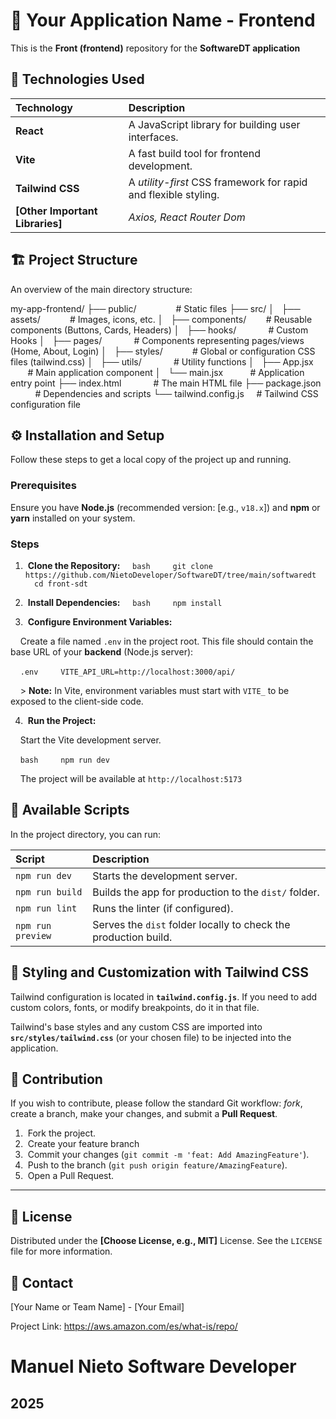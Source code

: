 # 🚀 Your Application Name - Frontend

This is the **Front (frontend)** repository for the **SoftwareDT application**

## 🌟 Technologies Used

| Technology | Description |
| :--- | :--- |
| **React** | A JavaScript library for building user interfaces. |
| **Vite** | A fast build tool for frontend development. |
| **Tailwind CSS** | A *utility-first* CSS framework for rapid and flexible styling. |
| **[Other Important Libraries]** | *Axios, React Router Dom* |

## 🏗️ Project Structure

An overview of the main directory structure:

my-app-frontend/
├── public/                \# Static files
├── src/
│   ├── assets/            \# Images, icons, etc.
│   ├── components/        \# Reusable components (Buttons, Cards, Headers)
│   ├── hooks/             \# Custom Hooks
│   ├── pages/             \# Components representing pages/views (Home, About, Login)
│   ├── styles/            \# Global or configuration CSS files (tailwind.css)
│   ├── utils/             \# Utility functions
│   ├── App.jsx            \# Main application component
│   └── main.jsx           \# Application entry point
├── index.html             \# The main HTML file
├── package.json           \# Dependencies and scripts
└── tailwind.config.js     \# Tailwind CSS configuration file

## ⚙️ Installation and Setup

Follow these steps to get a local copy of the project up and running.

### **Prerequisites**

Ensure you have **Node.js** (recommended version: [e.g., `v18.x`]) and **npm** or **yarn** installed on your system.

### **Steps**

1.  **Clone the Repository:**
    ```bash
    git clone https://github.com/NietoDeveloper/SoftwareDT/tree/main/softwaredt
    cd front-sdt
    ```

2.  **Install Dependencies:**
    ```bash
    npm install
    ```

3.  **Configure Environment Variables:**

    Create a file named `.env` in the project root. This file should contain the base URL of your **backend** (Node.js server):

    ```.env
    VITE_API_URL=http://localhost:3000/api/
    ```

    > **Note:** In Vite, environment variables must start with `VITE_` to be exposed to the client-side code.

4.  **Run the Project:**

    Start the Vite development server.

    ```bash
    npm run dev
    ```

    The project will be available at `http://localhost:5173`

## 📜 Available Scripts

In the project directory, you can run:

| Script | Description |
| :--- | :--- |
| `npm run dev` | Starts the development server. |
| `npm run build` | Builds the app for production to the `dist/` folder. |
| `npm run lint` | Runs the linter (if configured). |
| `npm run preview` | Serves the `dist` folder locally to check the production build. |


## 🎨 Styling and Customization with Tailwind CSS

Tailwind configuration is located in **`tailwind.config.js`**. If you need to add custom colors, fonts, or modify breakpoints, do it in that file.

Tailwind's base styles and any custom CSS are imported into **`src/styles/tailwind.css`** (or your chosen file) to be injected into the application.

## 🤝 Contribution

If you wish to contribute, please follow the standard Git workflow: *fork*, create a branch, make your changes, and submit a **Pull Request**.

1.  Fork the project.
2.  Create your feature branch
3.  Commit your changes (`git commit -m 'feat: Add AmazingFeature'`).
4.  Push to the branch (`git push origin feature/AmazingFeature`).
5.  Open a Pull Request.

---

## 📄 License

Distributed under the **[Choose License, e.g., MIT]** License. See the `LICENSE` file for more information.

## 📧 Contact

[Your Name or Team Name] - [Your Email]

Project Link: https://aws.amazon.com/es/what-is/repo/


# Manuel Nieto Software Developer

## 2025